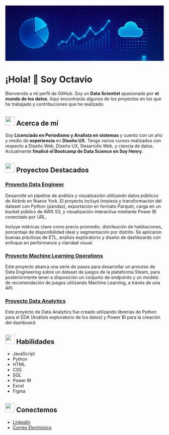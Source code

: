 ![Portada](https://github.com/OctavioAlvarez1/OctavioAlvarez1/blob/main/hola.png)

# ¡Hola! 👋 Soy Octavio

Bienvenido a mi perfil de GitHub. Soy un **Data Scientist** apasionado por **el mundo de los datos**. Aquí encontrarás algunos de los proyectos en los que he trabajado y contribuciones que he realizado.

## <img src="https://img.icons8.com/color/48/000000/user-male-circle.png" width="30" height="30"> Acerca de mí
Soy **Licenciado en Periodismo y Analista en sistemas** y cuento con un año y medio de **experiencia** en **Diseño UX**. Tengo varios cursos realizados con respecto a Diseño Web, Diseño UX, Desarrollo Web, y ciencia de datos. Actualmente **finalicé el Bootcamp de Data Science en Soy Henry**.

## <img src="https://img.icons8.com/color/48/000000/project.png" width="30" height="30"> Proyectos Destacados

### [Proyecto Data Engineer](https://github.com/OctavioAlvarez1/AirbnbNYC.git)
Desarrollé un pipeline de análisis y visualización utilizando datos públicos de Airbnb en Nueva York. El proyecto incluyó limpieza y transformación del dataset con Python (pandas), exportación en formato Parquet, carga en un bucket público de AWS S3, y visualización interactiva mediante Power BI conectado por URL.

Incluye métricas clave como precio promedio, distribución de habitaciones, porcentaje de disponibilidad ideal y segmentación por distrito. Se aplicaron buenas prácticas de ETL, análisis exploratorio y diseño de dashboards con enfoque en performance y claridad visual.

### [Proyecto Machine Learning Operations](https://github.com/OctavioAlvarez1/proyecto-individual-1-Soy-Henry)
Este proyecto abarca una serie de pasos para desarrollar un proceso de Data Engineering sobre un dataset de juegos de la plataforma Steam, para posteriormente tener a disposición un conjunto de endpoints y un modelo de recomendación de juegos utilizando Machine Learning, a través de una API.

### [Proyecto Data Analytics](https://github.com/OctavioAlvarez1/PI_DA-Soy-Henry)
Este proyecto de Data Analytics fue creado utilizando librerías de Python para el EDA (Análisis exploratorio de los datos) y Power BI para la creación del dashboard.

## <img src="https://img.icons8.com/color/48/000000/code.png" width="30" height="30"> Habilidades
- JavaScript
- Python
- HTML
- CSS
- SQL
- Power BI
- Excel
- Figma

## <img src="https://img.icons8.com/color/48/000000/communication.png" width="30" height="30"> Conectemos
- [LinkedIn](https://www.linkedin.com/in/octavio-alvarez-6a229b223/)
- [Correo Electrónico](mailto:octaviomalvarez3@gmail.com)
